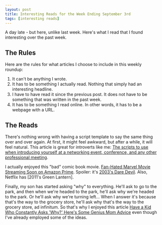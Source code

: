 ```yaml
---
layout: post
title: Interesting Reads for the Week Ending September 3rd
tags: [interesting reads]
---
```


A day late - but here, unlike last week. Here's what I read that I found interesting over the past week.

## The Rules

Here are the rules for what articles I choose to include in this weekly roundup:

1. It can't be anything I wrote.
2. It has to be something I actually read. Nothing that simply had an interesting headline.
3. I have to have read it since the previous post. It does not have to be something that was written in the past week.
4. It has to be something I read online. In other words, it has to be a webpage with a URL.

## The Reads

There's nothing wrong with having a script template to say the same thing over and over again. At first, it might feel awkward, but after a while, it will feel natural. This article is great for introverts like me: [The scripts to use when introducing yourself at a networking event, conference, and any other professional meeting](https://www.businessinsider.com/scripts-how-to-introduce-yourself-networking-event-professional-meeting-2021-8).

I actually enjoyed this "bad" comic book movie. [Fan-Hated Marvel Movie Streaming Soon on Amazon Prime](https://comicbook.com/marvel/news/marvel-movie-streaming-soon-amazon-prime-daredevil-ben-affleck/). Spoiler: it's [2003's Dare Devil](https://www.amazon.com/Daredevil-Ben-Affleck/dp/B001GJ1BBQ/?tag=hendrixjoseph-20). Also, Netflix has [2011's Green Lantern].

Finally, my son has started asking "why" to everything. He'll ask to go to the park, and then when we're headed to the park, he'll ask why we're headed to the park. Or he'll ask why we're turning left... When I answer it's because that's the way to the grocery store, he'll ask why that's the way to the grocery store, ad infinitum. So that's why I enjoyed this article [Have a Kid Who Constantly Asks 'Why?' Here's Some Genius Mom Advice](https://www.parents.com/news/reddit-mom-gives-genius-advice-dealing-with-kids-who-constantly-as-why/) even though I've already employed some of the ideas.